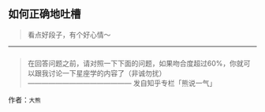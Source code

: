## 如何正确地吐槽

> 看点好段子，有个好心情～


 
---

### 

> 在回答问题之前，请对照一下下面的问题，如果吻合度超过60%，你就可以跟我讨论一下星座学的内容了（非诚勿扰）
> ———————————————
> 发自知乎专栏「熊说一气」
>  


作者：`大熊`